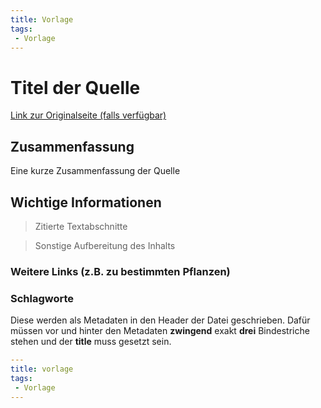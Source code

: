 ```yaml
---
title: Vorlage
tags:
 - Vorlage
---
```


# Titel der Quelle

[Link zur Originalseite (falls verfügbar)](#)

## Zusammenfassung

Eine kurze Zusammenfassung der Quelle

## Wichtige Informationen

> Zitierte Textabschnitte

> Sonstige Aufbereitung des Inhalts

### Weitere Links (z.B. zu bestimmten Pflanzen)

### Schlagworte

Diese werden als Metadaten in den Header der Datei geschrieben. Dafür müssen vor und hinter den Metadaten **zwingend** exakt **drei** Bindestriche stehen und der **title** muss gesetzt sein.

```yaml
---
title: vorlage
tags:
 - Vorlage
---
```
